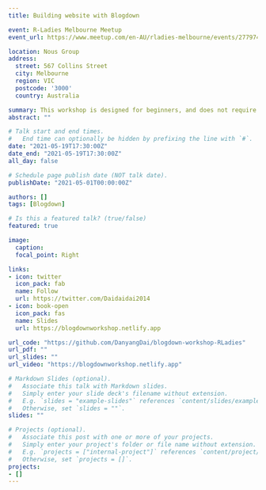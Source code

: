 ```yaml
---
title: Building website with Blogdown

event: R-Ladies Melbourne Meetup 
event_url: https://www.meetup.com/en-AU/rladies-melbourne/events/277974887/

location: Nous Group
address:
  street: 567 Collins Street 
  city: Melbourne 
  region: VIC
  postcode: '3000'
  country: Australia

summary: This workshop is designed for beginners, and does not require prior experience in web languages such as HTML, CSS or JavaScript - only a bit of R Markdown is needed! I will guide you through creating the website from beginning to end, and at the completion of the workshop we will show you how to publish your website online with Netlify, so that anyone can visit your new personal site. 
abstract: ""

# Talk start and end times.
#   End time can optionally be hidden by prefixing the line with `#`.
date: "2021-05-19T17:30:00Z"
date_end: "2021-05-19T17:30:00Z"
all_day: false

# Schedule page publish date (NOT talk date).
publishDate: "2021-05-01T00:00:00Z"

authors: []
tags: [Blogdown]

# Is this a featured talk? (true/false)
featured: true

image:
  caption: 
  focal_point: Right

links:
- icon: twitter
  icon_pack: fab
  name: Follow
  url: https://twitter.com/Daidaidai2014
- icon: book-open
  icon_pack: fas
  name: Slides
  url: https://blogdownworkshop.netlify.app

url_code: "https://github.com/DanyangDai/blogdown-workshop-RLadies"
url_pdf: ""
url_slides: ""
url_video: "https://blogdownworkshop.netlify.app"

# Markdown Slides (optional).
#   Associate this talk with Markdown slides.
#   Simply enter your slide deck's filename without extension.
#   E.g. `slides = "example-slides"` references `content/slides/example-slides.md`.
#   Otherwise, set `slides = ""`.
slides: ""

# Projects (optional).
#   Associate this post with one or more of your projects.
#   Simply enter your project's folder or file name without extension.
#   E.g. `projects = ["internal-project"]` references `content/project/deep-learning/index.md`.
#   Otherwise, set `projects = []`.
projects:
- []
---
```

